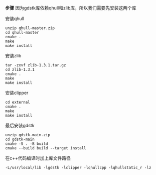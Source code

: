 **步骤**
因为gdstk库依赖qhull和zlib库，所以我们需要先安装这两个库

安装qhull

```
unzip qhull-master.zip
cd qhull-master
cmake .
make
make install
```

安装zlib
```
tar -zxvf zlib-1.3.1.tar.gz
cd zlib-1.3.1
cmake .
make
make install
```
安装clipper
```
cd external
cmake .
make
make install
```
最后安装gdstk
```
unzip gdstk-main.zip
cd gdstk-main
cmake -S . -B build
cmake --build build --target install
```

在c++代码编译时加上库文件路径

`-L/usr/local/lib -lgdstk -lclipper -lqhullcpp -lqhullstatic_r -lz`
